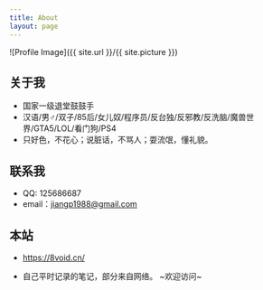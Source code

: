 ```yaml
---
title: About
layout: page
---
```

![Profile Image]({{ site.url }}/{{ site.picture }})

## 关于我
<!--<iframe src="https://githubbadge.appspot.com/jv0id?s=1" style="border: 0;height: 142px;width: 200px;overflow: hidden;" frameBorder="0"></iframe>-->
- 国家一级退堂鼓鼓手
- 汉语/男♂/双子/85后/女儿奴/程序员/反台独/反邪教/反洗脑/魔兽世界/GTA5/LOL/看门狗/PS4
- 只好色，不花心；说脏话，不骂人；耍流氓，懂礼貌。 

## 联系我

* QQ: 125686687
* email：<jiangp1988@gmail.com>

## 本站
* <https://8void.cn/>

* 自己平时记录的笔记，部分来自网络。 ~欢迎访问~
